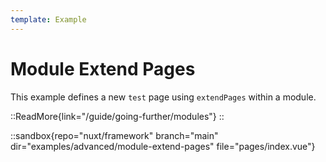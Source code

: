 ```yaml
---
template: Example
---
```


# Module Extend Pages

This example defines a new `test` page using `extendPages` within a module.

::ReadMore{link="/guide/going-further/modules"}
::

::sandbox{repo="nuxt/framework" branch="main" dir="examples/advanced/module-extend-pages" file="pages/index.vue"}
